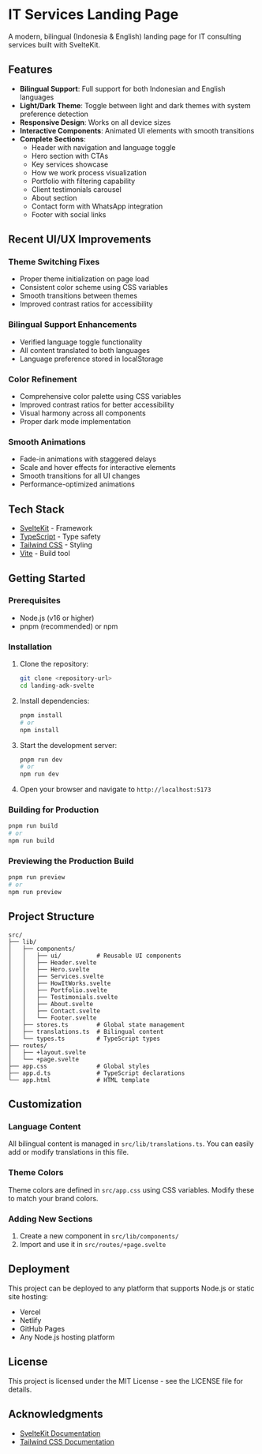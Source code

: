 # IT Services Landing Page

A modern, bilingual (Indonesia & English) landing page for IT consulting services built with SvelteKit.

## Features

- **Bilingual Support**: Full support for both Indonesian and English languages
- **Light/Dark Theme**: Toggle between light and dark themes with system preference detection
- **Responsive Design**: Works on all device sizes
- **Interactive Components**: Animated UI elements with smooth transitions
- **Complete Sections**:
  - Header with navigation and language toggle
  - Hero section with CTAs
  - Key services showcase
  - How we work process visualization
  - Portfolio with filtering capability
  - Client testimonials carousel
  - About section
  - Contact form with WhatsApp integration
  - Footer with social links

## Recent UI/UX Improvements

### Theme Switching Fixes

- Proper theme initialization on page load
- Consistent color scheme using CSS variables
- Smooth transitions between themes
- Improved contrast ratios for accessibility

### Bilingual Support Enhancements

- Verified language toggle functionality
- All content translated to both languages
- Language preference stored in localStorage

### Color Refinement

- Comprehensive color palette using CSS variables
- Improved contrast ratios for better accessibility
- Visual harmony across all components
- Proper dark mode implementation

### Smooth Animations

- Fade-in animations with staggered delays
- Scale and hover effects for interactive elements
- Smooth transitions for all UI changes
- Performance-optimized animations

## Tech Stack

- [SvelteKit](https://kit.svelte.dev/) - Framework
- [TypeScript](https://www.typescriptlang.org/) - Type safety
- [Tailwind CSS](https://tailwindcss.com/) - Styling
- [Vite](https://vitejs.dev/) - Build tool

## Getting Started

### Prerequisites

- Node.js (v16 or higher)
- pnpm (recommended) or npm

### Installation

1. Clone the repository:

   ```bash
   git clone <repository-url>
   cd landing-adk-svelte
   ```

2. Install dependencies:

   ```bash
   pnpm install
   # or
   npm install
   ```

3. Start the development server:

   ```bash
   pnpm run dev
   # or
   npm run dev
   ```

4. Open your browser and navigate to `http://localhost:5173`

### Building for Production

```bash
pnpm run build
# or
npm run build
```

### Previewing the Production Build

```bash
pnpm run preview
# or
npm run preview
```

## Project Structure

```
src/
├── lib/
│   ├── components/
│   │   ├── ui/          # Reusable UI components
│   │   ├── Header.svelte
│   │   ├── Hero.svelte
│   │   ├── Services.svelte
│   │   ├── HowItWorks.svelte
│   │   ├── Portfolio.svelte
│   │   ├── Testimonials.svelte
│   │   ├── About.svelte
│   │   ├── Contact.svelte
│   │   └── Footer.svelte
│   ├── stores.ts        # Global state management
│   ├── translations.ts  # Bilingual content
│   └── types.ts         # TypeScript types
├── routes/
│   ├── +layout.svelte
│   └── +page.svelte
├── app.css              # Global styles
├── app.d.ts             # TypeScript declarations
└── app.html             # HTML template
```

## Customization

### Language Content

All bilingual content is managed in `src/lib/translations.ts`. You can easily add or modify translations in this file.

### Theme Colors

Theme colors are defined in `src/app.css` using CSS variables. Modify these to match your brand colors.

### Adding New Sections

1. Create a new component in `src/lib/components/`
2. Import and use it in `src/routes/+page.svelte`

## Deployment

This project can be deployed to any platform that supports Node.js or static site hosting:

- Vercel
- Netlify
- GitHub Pages
- Any Node.js hosting platform

## License

This project is licensed under the MIT License - see the LICENSE file for details.

## Acknowledgments

- [SvelteKit Documentation](https://kit.svelte.dev/docs)
- [Tailwind CSS Documentation](https://tailwindcss.com/docs)
